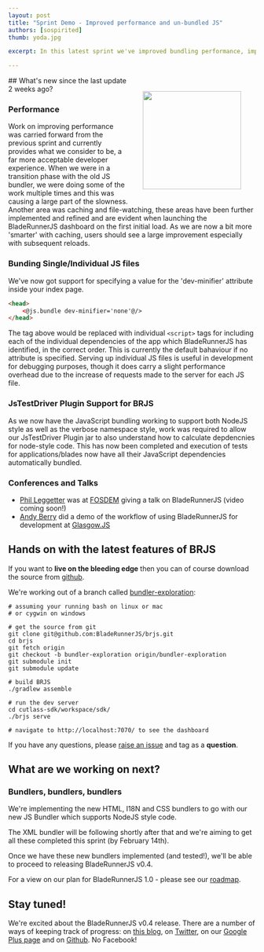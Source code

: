 ```yaml
---
layout: post
title: "Sprint Demo - Improved performance and un-bundled JS"
authors: [sospirited]
thumb: yoda.jpg

excerpt: In this latest sprint we've improved bundling performance, implemented support for auto-serving individual JS files, added jsTestDriver plugin support for our new bundler and started on the new html, i18n and css bundlers.

---
```


<img src="/blog/img/{{ page.thumb }}" style="margin: 30px; width:200px;" align="right" class="width-medium" />
## What's new since the last update 2 weeks ago?

### Performance
Work on improving performance was carried forward from the previous sprint and currently provides what we consider to be, a far more acceptable developer experience.
When we were in a transition phase with the old JS bundler, we were doing some of the work multiple times and this was causing a large part of the slowness. Another area was caching and file-watching, these areas have been further implemented and refined and are evident when launching the BladeRunnerJS dashboard on the first initial load.
As we are now a bit more 'smarter' with caching, users should see a large improvement especially with subsequent reloads.

### Bunding Single/Individual JS files
We've now got support for specifying a value for the 'dev-minifier' attribute inside your index page.

```html
<head>
	<@js.bundle dev-minifier='none'@/>
</head>
```

The tag above would be replaced with individual `<script>` tags for including each of the individual dependencies of the app which BladeRunnerJS has identified, in the correct order. This is currently the default bahaviour if no attribute is specified.
Serving up individual JS files is useful in development for debugging purposes, though it does carry a slight performance overhead due to the increase of requests made to the server for each JS file.

### JsTestDriver Plugin Support for BRJS
As we now have the JavaScript bundling working to support both NodeJS style as well as the verbose namespace style, work was required to allow our JsTestDriver Plugin jar to also understand how to calculate depdencnies for node-style code.
This has now been completed and execution of tests for applications/blades now have all their JavaScript dependencies automatically bundled.

### Conferences and Talks
* [Phil Leggetter](https://twitter.com/leggetter) was at [FOSDEM](https://fosdem.org/2014/) giving a talk on BladeRunnerJS (video coming soon!)
* [Andy Berry](https://twitter.com/andyberry88) did a demo of the workflow of using BladeRunnerJS for development at [Glasgow.JS](http://glasgowjs.com/)

## Hands on with the latest features of BRJS

If you want to **live on the bleeding edge** then you can of course download the source from [github](https://github.com/BladeRunnerJS/brjs/).

We're working out of a branch called [bundler-exploration](https://github.com/BladeRunnerJS/brjs/tree/bundler-exploration):

```
# assuming your running bash on linux or mac
# or cygwin on windows

# get the source from git
git clone git@github.com:BladeRunnerJS/brjs.git
cd brjs
git fetch origin
git checkout -b bundler-exploration origin/bundler-exploration
git submodule init
git submodule update

# build BRJS
./gradlew assemble

# run the dev server
cd cutlass-sdk/workspace/sdk/
./brjs serve

# navigate to http://localhost:7070/ to see the dashboard

```

If you have any questions, please [raise an issue](https://github.com/BladeRunnerJS/brjs/issues/new) and tag as a **question**.

## What are we working on next?

### Bundlers, bundlers, bundlers

We're implementing the new HTML, I18N and CSS bundlers to go with our new JS Bundler which supports NodeJS style code.

The XML bundler will be following shortly after that and we're aiming to get all these completed this sprint (by February 14th).

Once we have these new bundlers implemented (and tested!), we'll be able to proceed to releasing BladeRunnerJS v0.4.

For a view on our plan for BladeRunnerJS 1.0 - please see our [roadmap](http://bladerunnerjs.org/docs/roadmap/).

## Stay tuned!

We're excited about the BladeRunnerJS v0.4 release. There are a number of ways of keeping track of progress: on [this blog](http://bladerunnerjs.org/blog), on [Twitter](https://twitter.com/BladeRunnerJS), on our [Google Plus page](https://plus.google.com/u/0/108556511900055348789) and on [Github](https://github.com/BladeRunnerJS/brjs). No Facebook!
